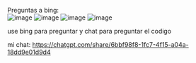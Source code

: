 

Preguntas a bing:  
![image](https://github.com/user-attachments/assets/d01ae77e-6a3a-43ae-9398-2553677e03de)
![image](https://github.com/user-attachments/assets/2c512329-060a-48e0-a8e5-c84497c994e1)
![image](https://github.com/user-attachments/assets/a93ce760-fa17-4a02-a0b4-f30019e34404)
![image](https://github.com/user-attachments/assets/64182197-5bc5-4e5c-9780-8eaaa4d82522)

use bing para preguntar y chat para preguntar el codigo  

mi chat: https://chatgpt.com/share/6bbf98f8-1fc7-4f15-a04a-18dd9e01d9d4

